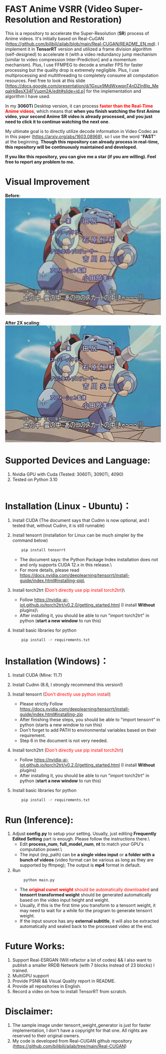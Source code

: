 # FAST Anime VSRR (Video Super-Resolution and Restoration)
This is a repository to accelerate the Super-Resolution (**SR**) process of Anime videos.
It's initially based on Real-CuGAN (https://github.com/bilibili/ailab/blob/main/Real-CUGAN/README_EN.md). 
I implement it in **TensorRT** version and utilized a frame division algorithm (self-designed) to accelerate it (with a video redundancy jump mechanism [similar to video compression Inter-Prediction] and a momentum mechanism). Plus, I use FFMPEG to decode a smaller FPS for faster processing but the quality drop is extremely negligible. Plus, I use multiprocessing and multithreading to completely consume all computation resources. Feel free to look at this slide [https://docs.google.com/presentation/d/1Gxux9MdWxwpnT4nDZln8Ip_MeqalrkBesX34FVupm2A/edit#slide=id.p] for the implementation and algorithm I have used.

In my **3060Ti** Desktop version, it can process <span style="color:red">**faster than the Real-Time Anime videos**</span>, which means that **when you finish watching the first Anime video, your second Anime SR video is already processed, and you just need to click it to continue watching the next one**.


My ultimate goal is to directly utilize decode information in Video Codec as in this paper (https://arxiv.org/abs/1603.08968), so I use the word "**FAST**" at the beginning. **Though this repository can already process in real-time, this repository will be continuously maintained and developed.**


**If you like this repository, you can give me a star (if you are willing). Feel free to report any problem to me.**


# Visual Improvement
**Before**:\
![compare1](figures/before.png)

**After 2X scaling**:\
![compare2](figures/processed.png)


# Supported Devices and Language:
1. Nvidia GPU with Cuda (Tested: 3060Ti, 3090Ti, 4090)
2. Tested on Python 3.10
&emsp;&emsp; \
&emsp;&emsp; 

# Installation (**Linux - Ubuntu**)：
1. Install CUDA  (The document says that Cudnn is now optional, and I tested that, without Cudnn, it is still runnable)
2. Install tensorrt (installation for Linux can be much simpler by the command below) 
    ```bash
        pip install tensorrt
    ```
   * The document says: the Python Package Index installation does not and only supports CUDA 12.x in this release.\
   * For more details, please read https://docs.nvidia.com/deeplearning/tensorrt/install-guide/index.html#installing-pip\
   
3. Install torch2trt (<span style="color:red">Don't directly use pip install torch2trt</span>)\
    * Follow https://nvidia-ai-iot.github.io/torch2trt/v0.2.0/getting_started.html   (I install **Without** plugins)\
    * After installing it, you should be able to run "import torch2trt" in python (**start a new window** to run this)
4. Install basic libraries for python 
    ```bash
        pip install -r requirements.txt
    ```


# Installation (**Windows**)：
1. Install CUDA (Mine: 11.7)
2. Install Cudnn (8.6, I strongly recommend this version!)
3. Install tensorrt (<span style="color:red">Don't directly use python install</span>) 
    * Please strictly Follow https://docs.nvidia.com/deeplearning/tensorrt/install-guide/index.html#installing-zip 
    * After finishing these steps, you should be able to "import tensorrt" in python (starts a new window to run this)
    * Don't forget to add PATH to environmental variables based on their requirement.
    * Step 6 in the document is not very needed.
  
4. Install torch2trt (<span style="color:red">Don't directly use pip install torch2trt</span>)
    * Follow https://nvidia-ai-iot.github.io/torch2trt/v0.2.0/getting_started.html   (I install **Without** plugins)
    * After installing it, you should be able to run "import torch2trt" in python (**start a new window** to run this)

5. Install basic libraries for python 
    ```bash
        pip install -r requirements.txt
    ```





# Run (Inference):
1. Adjust **config.py** to setup your setting. Usually, just editing **Frequently Edited Setting** part is enough. Please follow the instructions there.\
    * Edit **process_num**, **full_model_num**, **nt** to match your GPU's computation power.\
    * The input (inp_path) can be **a single video input** or **a folder with a bunch of videos** (video format can be various as long as they are supported by ffmpeg); The output is **mp4** format in default. 
2. Run 
   ```bash
        python main.py
   ```
    * The <span style="color:red">**original cunet weight** should be automatically downloaded </span> and **tensorrt transformed weight** should be generated automatically based on the video input height and weight. 
    * Usually, if this is the first time you transform to a tensorrt weight, it may need to wait for a while for the program to generate tensorrt weight. 
    * If the input source has any **external subtitle**, it will also be extracted automatically and sealed back to the processed video at the end.



# Future Works:
1. Support Real-ESRGAN (Will refactor a lot of codes) && I also want to publish a smaller RRDB Network (with 7 blocks instead of 23 blocks) I trained.
1. MultiGPU support
2. Provide PSNR && Visual Quality report in README.
3. Provide all repositories in English.
4. Record a video on how to install TensorRT from scratch.



# Disclaimer:
1. The sample image under tensorrt_weight_generator is just for faster implementation, I don't have a copyright for that one. All rights are reserved to their original owners.
1. My code is developed from Real-CUGAN github repository (https://github.com/bilibili/ailab/tree/main/Real-CUGAN)

